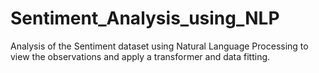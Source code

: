 # Sentiment_Analysis_using_NLP
Analysis of the Sentiment dataset using Natural Language Processing to view the observations and apply a transformer and data fitting.
